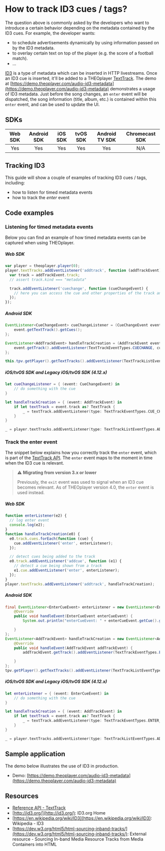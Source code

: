 # How to track ID3 cues / tags?

The question above is commonly asked by the developers who want to introduce a certain behavior depending on the metadata contained by the ID3 cues. For example, the developer wants:

- to schedule advertisements dynamically by using information passed on by the ID3 metadata.
- to overlay certain text on top of the player (e.g. the score of a football match).
- ...

[ID3](https://en.wikipedia.org/wiki/ID3) is a type of metadata which can be inserted in HTTP livestreams. Once an ID3 cue is inserted, it'll be added to a THEOplayer [TextTrack](pathname:///theoplayer/v10/api-reference/web/interfaces/TextTrack.html).
The demo at [https://demo.theoplayer.com/audio-id3-metadata](https://demo.theoplayer.com/audio-id3-metadata) demonstrates a usage of ID3 metadata. Just before the song changes, an `enter` event will be dispatched, the song information (title, album, etc.) is contained within this `enter` event, and can be used to update the UI.

## SDKs

| Web SDK | Android SDK | iOS SDK | tvOS SDK | Android TV SDK | Chromecast SDK |
| :-----: | :---------: | :-----: | :------: | :------------: | :------------: |
|   Yes   |     Yes     |   Yes   |   Yes    |      Yes       |      N/A       |

## Tracking ID3

This guide will show a couple of examples of tracking ID3 cues / tags, including:

- how to listen for timed metadata events
- how to track the _enter_ event

## Code examples

### Listening for timed metadata events

Below you can find an example of how timed metadata events can be captured when using THEOplayer.

##### Web SDK

```js
var player = theoplayer.player(0);
player.textTracks.addEventListener('addtrack', function (addTrackEvent) {
  var track = addTrackEvent.track;
  // assert track.kind === "metadata"

  track.addEventListener('cuechange', function (cueChangeEvent) {
    // here you can access the cue and other properties of the track and display the metadata to the outside
  });
});
```

##### Android SDK

```java
EventListener<CueChangeEvent> cueChangeListener = (CueChangeEvent event) -> {
    event.getTextTrack().getCues();
};

EventListener<AddTrackEvent> handleTrackCreation = (AddTrackEvent event) -> {
    event.getTrack().addEventListener(TextTrackEventTypes.CUECHANGE, cueChangeListener);
};

this.tpv.getPlayer().getTextTracks().addEventListener(TextTrackListEventTypes.ADDTRACK, handleTrackCreation);
```

##### iOS/tvOS SDK and Legacy iOS/tvOS SDK (4.12.x)

```swift
let cueChangeListener = { (event: CueChangeEvent) in
    // do something with the cue
}

let handleTrackCreation = { (event: AddTrackEvent) in
    if let textTrack = event.track as? TextTrack {
        _ = textTrack.addEventListener(type: TextTrackEventTypes.CUE_CHANGE, listener: cueChangeListener)
    }
}

_ = player.textTracks.addEventListener(type: TextTrackListEventTypes.ADD_TRACK, listener: handleTrackCreation)
```

### Track the enter event

The snippet below explains how you correctly track the `enter` event, which is part of the [TextTrack API](pathname:///theoplayer/v10/api-reference/web/interfaces/TextTrack.html). The `enter` event maps to the moment in time when the ID3 cue is relevant.

> ⚠ **Migrating from version 3.x or lower**
>
> Previously, the `exit` event was used to signal when an ID3 cue becomes relevant.
> As of THEOplayer version 4.0, the `enter` event is used instead.

##### Web SDK

```js
function enterListener(e2) {
  // log enter event
  console.log(e2);
}
function handleTrackCreation(e0) {
  e0.track.cues.forEach(function (cue) {
    cue.addEventListener('enter', enterListener);
  });

  // detect cues being added to the track
  e0.track.addEventListener('addcue', function (e1) {
    // detect a cue being shown from a track
    e1.cue.addEventListener('enter', enterListener);
  });
}
player.textTracks.addEventListener('addtrack', handleTrackCreation);
```

##### Android SDK

```java
final EventListener<EnterCueEvent> enterListener = new EventListener<EnterCueEvent>() {
    @Override
    public void handleEvent(EnterCueEvent enterCueEvent) {
        System.out.println("enterCueEvent: " + enterCueEvent.getCue().getContent());

    }
};
EventListener<AddTrackEvent> handleTrackCreation = new EventListener<AddTrackEvent>() {
    @Override
    public void handleEvent(AddTrackEvent addTrackEvent) {
        addTrackEvent.getTrack().addEventListener(TextTrackEventTypes.ENTERCUE, enterListener);

    }
};
tpv.getPlayer().getTextTracks().addEventListener(TextTrackListEventTypes.ADDTRACK, handleTrackCreation);
```

##### iOS/tvOS SDK and Legacy iOS/tvOS SDK (4.12.x)

```swift
let enterListener = { (event: EnterCueEvent) in
    // do something with the cue
}

let handleTrackCreation = { (event: AddTrackEvent) in
    if let textTrack = event.track as? TextTrack {
        _ = textTrack.addEventListener(type: TextTrackEventTypes.ENTER_CUE, listener: enterListener)
    }
}

_ = player.textTracks.addEventListener(type: TextTrackListEventTypes.ADD_TRACK, listener: handleTrackCreation)
```

## Sample application

The demo below illustrates the use of ID3 in production.

- Demo: [https://demo.theoplayer.com/audio-id3-metadata](https://demo.theoplayer.com/audio-id3-metadata)

## Resources

- [Reference API - TextTrack](pathname:///theoplayer/v10/api-reference/web/interfaces/TextTrack.html)
- [http://id3.org/](http://id3.org/): ID3.org Home
- [https://en.wikipedia.org/wiki/ID3](https://en.wikipedia.org/wiki/ID3): Wikipedia - ID3
- [https://dev.w3.org/html5/html-sourcing-inband-tracks/](https://dev.w3.org/html5/html-sourcing-inband-tracks/): External resource - Sourcing In-band Media Resource Tracks from Media Containers into HTML
